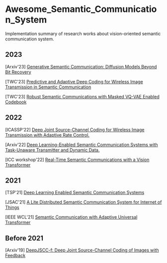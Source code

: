 # Awesome_Semantic_Communication_System
Implementation summary of research works about vision-oriented semantic communication system.

## 2023
[Arxiv'23] [Generative Semantic Communication: Diffusion Models Beyond Bit Recovery](https://github.com/ispamm/GESCO)

[TWC'23] [Predictive and Adaptive Deep Coding for Wireless Image Transmission in Semantic Communication](https://github.com/wyzhang-ustb/Predictive-and-Adaptive-Deep-Coding-for-Wireless-Image-Transmission-in-Semantic-Communication)

[TWC'23] [Robust Semantic Communications with Masked VQ-VAE Enabled Codebook](https://github.com/hqyyqh888/RobustSemanComm)


## 2022
[ICASSP'22] [Deep Joint Source-Channel Coding for Wireless Image Transmission with Adaptive Rate Control.](https://github.com/mingyuyng/Dynamic_JSCC)

[Arxiv'22] [Deep Learning-Enabled Semantic Communication Systems with Task-Unaware Transmitter and Dynamic Data.](https://github.com/SJTU-mxtao/Semantic-Communication-Systems)

[ICC workshop'22] [Real-Time Semantic Communications with a Vision Transformer](https://github.com/maybeliuchuan/Task-Oriented-Semantic-Communications)


## 2021
[TSP'21] [Deep Learning Enabled Semantic Communication Systems](https://github.com/HQXie0910/The-implementations-of-DeepSC)

[JSAC'21] [A Lite Distributed Semantic Communication System for Internet of Things](https://github.com/HQXie0910/Lite-DeepSC)

[IEEE WCL'21] [Semantic Communication with Adaptive Universal Transformer](https://github.com/qqy2021/semantic-communication-)

## Before 2021
[Arxiv'19] [DeepJSCC-f: Deep Joint Source-Channel Coding of Images with Feedback](https://github.com/kurka/deepJSCC-feedback)
